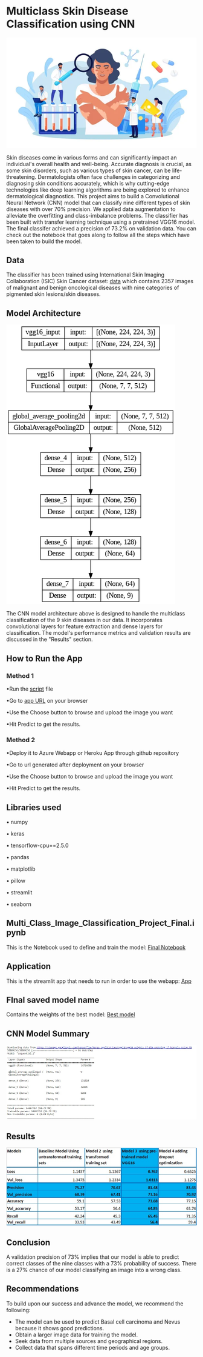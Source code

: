 # Multiclass Skin Disease Classification using CNN
![image](images/image1.jpg)

Skin diseases come in various forms and can significantly impact an individual's overall health and well-being. Accurate diagnosis is crucial, as some skin disorders, such as various types of skin cancer, can be life-threatening. Dermatologists often face challenges in categorizing and diagnosing skin conditions accurately, which is why cutting-edge technologies like deep learning algorithms are being explored to enhance dermatological diagnostics. This project aims to build a Convolutional Neural Network (CNN) model that can classify nine different types of skin diseases with over 70% precision.
We applied data augmentation to alleviate the overfitting and class-imbalance problems. The classifier has been built with transfer learning technique using a pretrained VGG16 model. The final classifer achieved a precision of 73.2% on validation data. You can check out the notebook that goes along to follow all the steps which have been taken to build the model.

## Data
The classifier has been trained using International Skin Imaging Collaboration (ISIC) Skin Cancer dataset: [data](data_cnn) which contains 2357 images of malignant and benign oncological diseases with nine categories of pigmented skin lesions/skin diseases.

## Model Architecture
![Architecture](images/image2.png)

The CNN model architecture above is designed to handle the multiclass classification of the 9 skin diseases in our data. It incorporates convolutional layers for feature extraction and dense layers for classification. The model's performance metrics and validation results are discussed in the "Results" section.

## How to Run the App
### Method 1
•Run the [script](CNN.py) file

•Go to [app URL]() on your browser

•Use the Choose button to browse and upload the image you want

•Hit Predict to get the results.

### Method 2
•Deploy it to Azure Webapp or Heroku App through github repository

•Go to url generated after deployment on your browser

•Use the Choose button to browse and upload the image you want

•Hit Predict to get the results.

## Libraries used
• numpy

• keras

• tensorflow-cpu==2.5.0

• pandas

• matplotlib

• pillow

• streamlit

• seaborn

##  Multi_Class_Image_Classification_Project_Final.ipynb
This is the Notebook used to define and train the model: [Final Notebook](Multi_Class_Image_Classification_Project_Final_(1).ipynb)

## Application
This is the streamlit app that needs to run in order to use the webapp: [App](CNN.py)

## FInal saved model name
Contains the weights of the best model: [Best model]()

## CNN Model Summary
![Model Summary](images/image3.jpg)
  
## Results
![Mpdel comparison](images/image4.jpg)

## Conclusion
A validation precision of 73%  implies that our model is able to predict correct classes of the nine classes with a 73% probability of success. There is a 27% chance of our model classifying an image into a wrong class.

  
## Recommendations
To build upon our success and advance the model, we recommend the following:
* The model can be used to predict Basal cell carcinoma and Nevus because it shows good predictions.
* Obtain a larger image data for training the model.
* Seek data from multiple sources and geographical regions.
* Collect data that spans different time periods and age groups.
  
